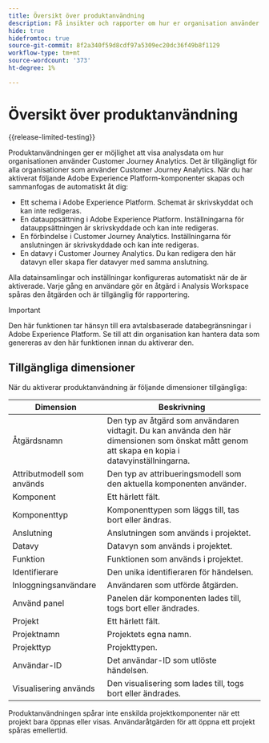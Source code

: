```yaml
---
title: Översikt över produktanvändning
description: Få insikter och rapporter om hur er organisation använder Customer Journey Analytics.
hide: true
hidefromtoc: true
source-git-commit: 8f2a340f59d8cdf97a5309ec20dc36f49b8f1129
workflow-type: tm+mt
source-wordcount: '373'
ht-degree: 1%

---
```


# Översikt över produktanvändning

{{release-limited-testing}}

Produktanvändningen ger er möjlighet att visa analysdata om hur organisationen använder Customer Journey Analytics. Det är tillgängligt för alla organisationer som använder Customer Journey Analytics. När du har aktiverat följande Adobe Experience Platform-komponenter skapas och sammanfogas de automatiskt åt dig:

* Ett schema i Adobe Experience Platform. Schemat är skrivskyddat och kan inte redigeras.
* En datauppsättning i Adobe Experience Platform. Inställningarna för datauppsättningen är skrivskyddade och kan inte redigeras.
* En förbindelse i Customer Journey Analytics. Inställningarna för anslutningen är skrivskyddade och kan inte redigeras.
* En datavy i Customer Journey Analytics. Du kan redigera den här datavyn eller skapa fler datavyer med samma anslutning.

Alla datainsamlingar och inställningar konfigureras automatiskt när de är aktiverade. Varje gång en användare gör en åtgärd i Analysis Workspace spåras den åtgärden och är tillgänglig för rapportering.

>[!IMPORTANT]
>
>Den här funktionen tar hänsyn till era avtalsbaserade databegränsningar i Adobe Experience Platform. Se till att din organisation kan hantera data som genereras av den här funktionen innan du aktiverar den.

## Tillgängliga dimensioner

När du aktiverar produktanvändning är följande dimensioner tillgängliga:

| Dimension | Beskrivning |
| --- | --- |
| Åtgärdsnamn | Den typ av åtgärd som användaren vidtagit. Du kan använda den här dimensionen som önskat mått genom att skapa en kopia i datavyinställningarna. |
| Attributmodell som används | Den typ av attribueringsmodell som den aktuella komponenten använder. |
| Komponent | Ett härlett fält. |
| Komponenttyp | Komponenttypen som läggs till, tas bort eller ändras. |
| Anslutning | Anslutningen som används i projektet. |
| Datavy | Datavyn som används i projektet. |
| Funktion | Funktionen som används i projektet. |
| Identifierare | Den unika identifieraren för händelsen. |
| Inloggningsanvändare | Användaren som utförde åtgärden. |
| Använd panel | Panelen där komponenten lades till, togs bort eller ändrades. |
| Projekt | Ett härlett fält. |
| Projektnamn | Projektets egna namn. |
| Projekttyp | Projekttypen. |
| Användar-ID | Det användar-ID som utlöste händelsen. |
| Visualisering används | Den visualisering som lades till, togs bort eller ändrades. |

Produktanvändningen spårar inte enskilda projektkomponenter när ett projekt bara öppnas eller visas. Användaråtgärden för att öppna ett projekt spåras emellertid.
